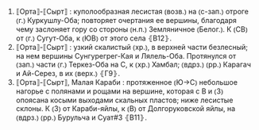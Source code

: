 ---
---

1. ⟦Орта⟧-⟦Сырт⟧
: куполообразная лесистая ⦅возв.⦆ на ⦅с-зап.⦆ отроге ⦅г.⦆ Куркушлу-Оба; повторяет очертания ее вершины, благодаря чему заслоняет гору со стороны ⦅н.п.⦆ Земляничное ⦅Белог.⦆. К ⦅СВ⦆ от ⦅г.⦆ Сугут-Оба, к ⦅ЮВ⦆ от этого села ⦃В12⦄.
2. ⟦Орта⟧-⟦Сырт⟧
: узкий скалистый ⦅хр.⦆, в верхней части безлесный; на нем вершины Сунгурегрег-Кая и Лялель-Оба. Протянулся от ⦅зап.⦆ части ⦅г.⦆ Теркез-Оба на С, к ⦅хр.⦆ Хамбал; ⦅вдрз.⦆ ⦅рр.⦆ Карагач и Ай-Серез, в их ⦅верх.⦆ ⦃Г9⦄.
3. ⟦Орта⟧-⟦Сырт⟧, Малая Караби
: протяженное ⦅Ю→С⦆ небольшое нагорье с полянами и рощами на вершине, которая с В и ⦅З⦆ опоясана косыми выходами скальных пластов; ниже лесистые склоны. К ⦅З⦆ от Караби-яйлы, к ⦅В⦆ от Долгоруковской яйлы, на ⦅вдрз.⦆ ⦅рр.⦆ Бурульча и Суат#3 ⦃В11⦄.
